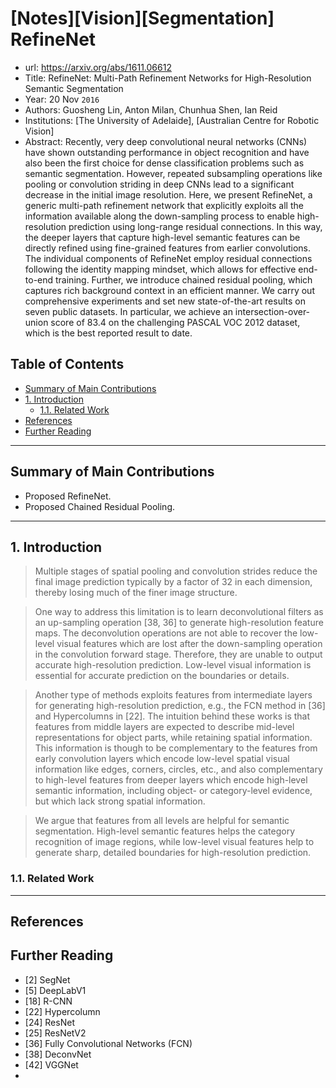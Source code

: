 # [Notes][Vision][Segmentation] RefineNet <!-- omit in toc -->

* url: https://arxiv.org/abs/1611.06612
* Title: RefineNet: Multi-Path Refinement Networks for High-Resolution Semantic Segmentation
* Year: 20 Nov `2016`
* Authors: Guosheng Lin, Anton Milan, Chunhua Shen, Ian Reid
* Institutions: [The University of Adelaide], [Australian Centre for Robotic Vision]
* Abstract: Recently, very deep convolutional neural networks (CNNs) have shown outstanding performance in object recognition and have also been the first choice for dense classification problems such as semantic segmentation. However, repeated subsampling operations like pooling or convolution striding in deep CNNs lead to a significant decrease in the initial image resolution. Here, we present RefineNet, a generic multi-path refinement network that explicitly exploits all the information available along the down-sampling process to enable high-resolution prediction using long-range residual connections. In this way, the deeper layers that capture high-level semantic features can be directly refined using fine-grained features from earlier convolutions. The individual components of RefineNet employ residual connections following the identity mapping mindset, which allows for effective end-to-end training. Further, we introduce chained residual pooling, which captures rich background context in an efficient manner. We carry out comprehensive experiments and set new state-of-the-art results on seven public datasets. In particular, we achieve an intersection-over-union score of 83.4 on the challenging PASCAL VOC 2012 dataset, which is the best reported result to date.

## Table of Contents <!-- omit in toc -->

- [Summary of Main Contributions](#summary-of-main-contributions)
- [1. Introduction](#1-introduction)
  - [1.1. Related Work](#11-related-work)
- [References](#references)
- [Further Reading](#further-reading)

----------------------------------------------------------------------------------------------------

## Summary of Main Contributions

* Proposed RefineNet.
* Proposed Chained Residual Pooling.

----------------------------------------------------------------------------------------------------

## 1. Introduction

> Multiple stages of spatial pooling and convolution strides reduce the final image prediction typically by a factor of 32 in each dimension, thereby losing much of the finer image structure.

> One way to address this limitation is to learn deconvolutional filters as an up-sampling operation [38, 36] to generate high-resolution feature maps. The deconvolution operations are not able to recover the low-level visual features which are lost after the down-sampling operation in the convolution forward stage. Therefore, they are unable to output accurate high-resolution prediction. Low-level visual information is essential for accurate prediction on the boundaries or details.

> Another type of methods exploits features from intermediate layers for generating high-resolution prediction, e.g., the FCN method in [36] and Hypercolumns in [22]. The intuition behind these works is that features from middle layers are expected to describe mid-level representations for object parts, while retaining spatial information. This information is though to be complementary to the features from early convolution layers which encode low-level spatial visual information like edges, corners, circles, etc., and also complementary to high-level features from deeper layers which encode high-level semantic information, including object- or category-level evidence, but which lack strong spatial information.

> We argue that features from all levels are helpful for semantic segmentation. High-level semantic features helps the category recognition of image regions, while low-level visual features help to generate sharp, detailed boundaries for high-resolution prediction.

### 1.1. Related Work



----------------------------------------------------------------------------------------------------

## References

## Further Reading

* [2] SegNet
* [5] DeepLabV1
* [18] R-CNN
* [22] Hypercolumn
* [24] ResNet
* [25] ResNetV2
* [36] Fully Convolutional Networks (FCN)
* [38] DeconvNet
* [42] VGGNet
* 